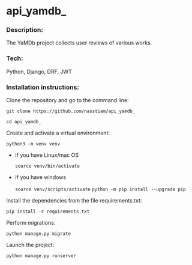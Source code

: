 # api_yamdb_

### Description:

The YaMDb project collects user reviews of various works.

### Tech:

Python, Django, DRF, JWT

### Installation instructions:

Clone the repository and go to the command line:

```git clone https://github.com/nasstiam/api_yamdb_```

```cd api_yamdb_```

Create and activate a virtual environment:

```python3 -m venv venv```

* If you have Linux/mac OS

    ```source venv/bin/activate```

* If you have windows

    ```source venv/scripts/activate```
    ```python -m pip install --upgrade pip```

Install the dependencies from the file requirements.txt:

```pip install -r requirements.txt```

Perform migrations:

```python manage.py migrate```

Launch the project:

```python manage.py runserver```
